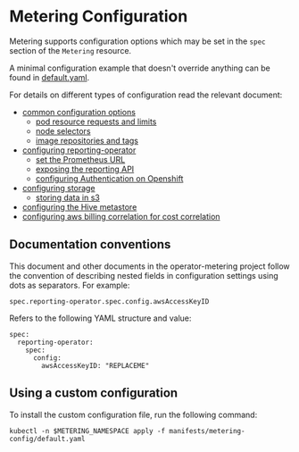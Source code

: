 # Metering Configuration

Metering supports configuration options which may be set in the `spec` section of the `Metering` resource.

A minimal configuration example that doesn't override anything can be found in [default.yaml](../manifests/metering-config/default.yaml).

For details on different types of configuration read the relevant document:

- [common configuration options](common-configuration.md)
  - [pod resource requests and limits](common-configuration.md#resource-requests-and-limits)
  - [node selectors](common-configuration.md#node-selectors)
  - [image repositories and tags](common-configuration.md#image-repositories-and-tags)
- [configuring reporting-operator](configuring-reporting-operator.md)
  - [set the Prometheus URL](configuring-reporting-operator.md#prometheus-url)
  - [exposing the reporting API](configuring-reporting-operator.md#exposing-the-reporting-api)
  - [configuring Authentication on Openshift](configuring-reporting-operator.md#openshift-authentication)
- [configuring storage](configuring-storage.md)
  - [storing data in s3](configuring-storage.md#storing-data-in-s3)
- [configuring the Hive metastore](configuring-hive-metastore.md)
- [configuring aws billing correlation for cost correlation](configuring-aws-billing.md)

## Documentation conventions

This document and other documents in the operator-metering project follow the convention of describing nested fields in configuration settings using dots as separators.
For example:

```
spec.reporting-operator.spec.config.awsAccessKeyID
```

Refers to the following YAML structure and value:

```
spec:
  reporting-operator:
    spec:
      config:
        awsAccessKeyID: "REPLACEME"
```

## Using a custom configuration

To install the custom configuration file, run the following command:

```
kubectl -n $METERING_NAMESPACE apply -f manifests/metering-config/default.yaml
```
